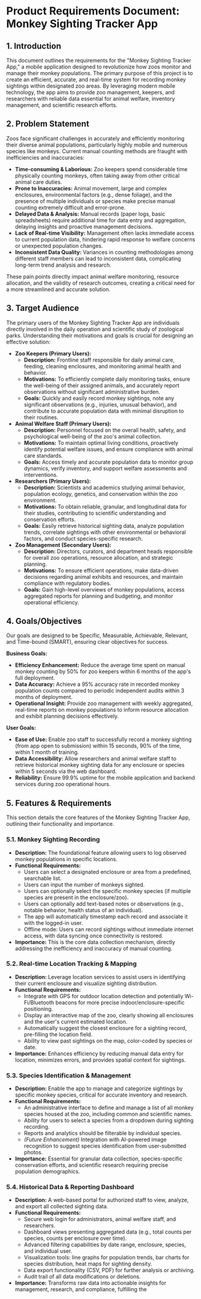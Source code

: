 # Product Requirements Document: Monkey Sighting Tracker App

## 1. Introduction

This document outlines the requirements for the "Monkey Sighting Tracker App," a mobile application designed to revolutionize how zoos monitor and manage their monkey populations. The primary purpose of this project is to create an efficient, accurate, and real-time system for recording monkey sightings within designated zoo areas. By leveraging modern mobile technology, the app aims to provide zoo management, keepers, and researchers with reliable data essential for animal welfare, inventory management, and scientific research efforts.

## 2. Problem Statement

Zoos face significant challenges in accurately and efficiently monitoring their diverse animal populations, particularly highly mobile and numerous species like monkeys. Current manual counting methods are fraught with inefficiencies and inaccuracies:

*   **Time-consuming & Laborious:** Zoo keepers spend considerable time physically counting monkeys, often taking away from other critical animal care duties.
*   **Prone to Inaccuracies:** Animal movement, large and complex enclosures, environmental factors (e.g., dense foliage), and the presence of multiple individuals or species make precise manual counting extremely difficult and error-prone.
*   **Delayed Data & Analysis:** Manual records (paper logs, basic spreadsheets) require additional time for data entry and aggregation, delaying insights and proactive management decisions.
*   **Lack of Real-time Visibility:** Management often lacks immediate access to current population data, hindering rapid response to welfare concerns or unexpected population changes.
*   **Inconsistent Data Quality:** Variances in counting methodologies among different staff members can lead to inconsistent data, complicating long-term trend analysis and research.

These pain points directly impact animal welfare monitoring, resource allocation, and the validity of research outcomes, creating a critical need for a more streamlined and accurate solution.

## 3. Target Audience

The primary users of the Monkey Sighting Tracker App are individuals directly involved in the daily operation and scientific study of zoological parks. Understanding their motivations and goals is crucial for designing an effective solution:

*   **Zoo Keepers (Primary Users):**
    *   **Description:** Frontline staff responsible for daily animal care, feeding, cleaning enclosures, and monitoring animal health and behavior.
    *   **Motivations:** To efficiently complete daily monitoring tasks, ensure the well-being of their assigned animals, and accurately report observations without significant administrative burden.
    *   **Goals:** Quickly and easily record monkey sightings, note any significant observations (e.g., injuries, unusual behavior), and contribute to accurate population data with minimal disruption to their routines.
*   **Animal Welfare Staff (Primary Users):**
    *   **Description:** Personnel focused on the overall health, safety, and psychological well-being of the zoo's animal collection.
    *   **Motivations:** To maintain optimal living conditions, proactively identify potential welfare issues, and ensure compliance with animal care standards.
    *   **Goals:** Access timely and accurate population data to monitor group dynamics, verify inventory, and support welfare assessments and interventions.
*   **Researchers (Primary Users):**
    *   **Description:** Scientists and academics studying animal behavior, population ecology, genetics, and conservation within the zoo environment.
    *   **Motivations:** To obtain reliable, granular, and longitudinal data for their studies, contributing to scientific understanding and conservation efforts.
    *   **Goals:** Easily retrieve historical sighting data, analyze population trends, correlate sightings with other environmental or behavioral factors, and conduct species-specific research.
*   **Zoo Management (Secondary Users):**
    *   **Description:** Directors, curators, and department heads responsible for overall zoo operations, resource allocation, and strategic planning.
    *   **Motivations:** To ensure efficient operations, make data-driven decisions regarding animal exhibits and resources, and maintain compliance with regulatory bodies.
    *   **Goals:** Gain high-level overviews of monkey populations, access aggregated reports for planning and budgeting, and monitor operational efficiency.

## 4. Goals/Objectives

Our goals are designed to be Specific, Measurable, Achievable, Relevant, and Time-bound (SMART), ensuring clear objectives for success.

**Business Goals:**

*   **Efficiency Enhancement:** Reduce the average time spent on manual monkey counting by 50% for zoo keepers within 6 months of the app's full deployment.
*   **Data Accuracy:** Achieve a 95% accuracy rate in recorded monkey population counts compared to periodic independent audits within 3 months of deployment.
*   **Operational Insight:** Provide zoo management with weekly aggregated, real-time reports on monkey populations to inform resource allocation and exhibit planning decisions effectively.

**User Goals:**

*   **Ease of Use:** Enable zoo staff to successfully record a monkey sighting (from app open to submission) within 15 seconds, 90% of the time, within 1 month of training.
*   **Data Accessibility:** Allow researchers and animal welfare staff to retrieve historical monkey sighting data for any enclosure or species within 5 seconds via the web dashboard.
*   **Reliability:** Ensure 99.9% uptime for the mobile application and backend services during zoo operational hours.

## 5. Features & Requirements

This section details the core features of the Monkey Sighting Tracker App, outlining their functionality and importance.

### 5.1. Monkey Sighting Recording

*   **Description:** The foundational feature allowing users to log observed monkey populations in specific locations.
*   **Functional Requirements:**
    *   Users can select a designated enclosure or area from a predefined, searchable list.
    *   Users can input the number of monkeys sighted.
    *   Users can optionally select the specific monkey species (if multiple species are present in the enclosure/zoo).
    *   Users can optionally add text-based notes or observations (e.g., notable behavior, health status of an individual).
    *   The app will automatically timestamp each record and associate it with the logged-in user.
    *   Offline mode: Users can record sightings without immediate internet access, with data syncing once connectivity is restored.
*   **Importance:** This is the core data collection mechanism, directly addressing the inefficiency and inaccuracy of manual counting.

### 5.2. Real-time Location Tracking & Mapping

*   **Description:** Leverage location services to assist users in identifying their current enclosure and visualize sighting distribution.
*   **Functional Requirements:**
    *   Integrate with GPS for outdoor location detection and potentially Wi-Fi/Bluetooth beacons for more precise indoor/enclosure-specific positioning.
    *   Display an interactive map of the zoo, clearly showing all enclosures and the user's current estimated location.
    *   Automatically suggest the closest enclosure for a sighting record, pre-filling the location field.
    *   Ability to view past sightings on the map, color-coded by species or date.
*   **Importance:** Enhances efficiency by reducing manual data entry for location, minimizes errors, and provides spatial context for sightings.

### 5.3. Species Identification & Management

*   **Description:** Enable the app to manage and categorize sightings by specific monkey species, critical for accurate inventory and research.
*   **Functional Requirements:**
    *   An administrative interface to define and manage a list of all monkey species housed at the zoo, including common and scientific names.
    *   Ability for users to select a species from a dropdown during sighting recording.
    *   Reports and analytics should be filterable by individual species.
    *   *(Future Enhancement)* Integration with AI-powered image recognition to suggest species identification from user-submitted photos.
*   **Importance:** Essential for granular data collection, species-specific conservation efforts, and scientific research requiring precise population demographics.

### 5.4. Historical Data & Reporting Dashboard

*   **Description:** A web-based portal for authorized staff to view, analyze, and export all collected sighting data.
*   **Functional Requirements:**
    *   Secure web login for administrators, animal welfare staff, and researchers.
    *   Dashboard views presenting aggregated data (e.g., total counts per species, counts per enclosure over time).
    *   Advanced filtering capabilities by date range, enclosure, species, and individual user.
    *   Visualization tools: line graphs for population trends, bar charts for species distribution, heat maps for sighting density.
    *   Data export functionality (CSV, PDF) for further analysis or archiving.
    *   Audit trail of all data modifications or deletions.
*   **Importance:** Transforms raw data into actionable insights for management, research, and compliance, fulfilling the 